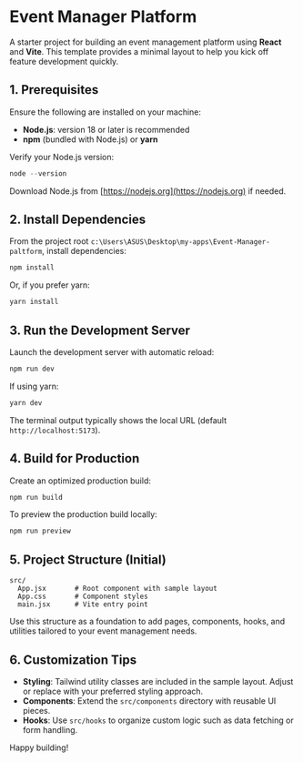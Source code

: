 # Event Manager Platform

A starter project for building an event management platform using **React** and **Vite**. This template provides a minimal layout to help you kick off feature development quickly.

## 1. Prerequisites

Ensure the following are installed on your machine:

- **Node.js**: version 18 or later is recommended
- **npm** (bundled with Node.js) or **yarn**

Verify your Node.js version:

```powershell
node --version
```

Download Node.js from [https://nodejs.org](https://nodejs.org) if needed.

## 2. Install Dependencies

From the project root `c:\Users\ASUS\Desktop\my-apps\Event-Manager-paltform`, install dependencies:

```powershell
npm install
```

Or, if you prefer yarn:

```powershell
yarn install
```

## 3. Run the Development Server

Launch the development server with automatic reload:

```powershell
npm run dev
```

If using yarn:

```powershell
yarn dev
```

The terminal output typically shows the local URL (default `http://localhost:5173`).

## 4. Build for Production

Create an optimized production build:

```powershell
npm run build
```

To preview the production build locally:

```powershell
npm run preview
```

## 5. Project Structure (Initial)

```
src/
  App.jsx       # Root component with sample layout
  App.css       # Component styles
  main.jsx      # Vite entry point
```

Use this structure as a foundation to add pages, components, hooks, and utilities tailored to your event management needs.

## 6. Customization Tips

- **Styling**: Tailwind utility classes are included in the sample layout. Adjust or replace with your preferred styling approach.
- **Components**: Extend the `src/components` directory with reusable UI pieces.
- **Hooks**: Use `src/hooks` to organize custom logic such as data fetching or form handling.

Happy building!
